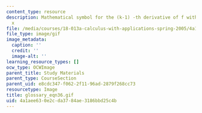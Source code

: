 ```yaml
---
content_type: resource
description: Mathematical symbol for the (k-1) -th derivative of f with respect to
  x
file: /media/courses/18-013a-calculus-with-applications-spring-2005/4a1aee630e2cda3784ae3186bbd25c4b_glossary_eqn36.gif
file_type: image/gif
image_metadata:
  caption: ''
  credit: ''
  image-alt: ''
learning_resource_types: []
ocw_type: OCWImage
parent_title: Study Materials
parent_type: CourseSection
parent_uid: e8cdc347-f062-2f11-96ad-2879f268cc73
resourcetype: Image
title: glossary_eqn36.gif
uid: 4a1aee63-0e2c-da37-84ae-3186bbd25c4b
---
```

